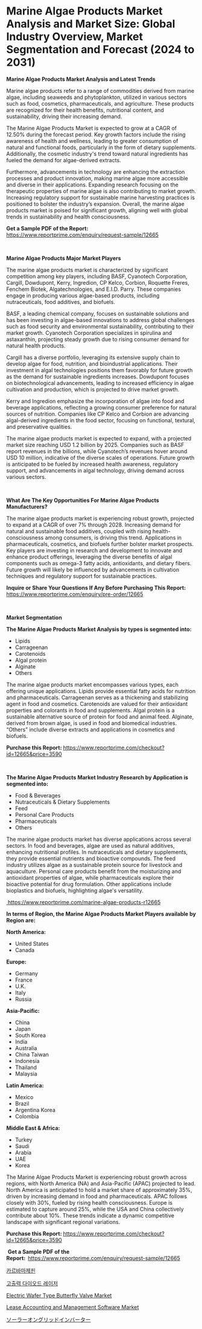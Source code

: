 <p><h1>Marine Algae Products Market Analysis and Market Size: Global Industry Overview, Market Segmentation and Forecast (2024 to 2031)</h1></p><p><strong>Marine Algae Products Market Analysis and Latest Trends</strong></p>
<p><p>Marine algae products refer to a range of commodities derived from marine algae, including seaweeds and phytoplankton, utilized in various sectors such as food, cosmetics, pharmaceuticals, and agriculture. These products are recognized for their health benefits, nutritional content, and sustainability, driving their increasing demand.</p><p>The Marine Algae Products Market is expected to grow at a CAGR of 12.50% during the forecast period. Key growth factors include the rising awareness of health and wellness, leading to greater consumption of natural and functional foods, particularly in the form of dietary supplements. Additionally, the cosmetic industry's trend toward natural ingredients has fueled the demand for algae-derived extracts. </p><p>Furthermore, advancements in technology are enhancing the extraction processes and product innovation, making marine algae more accessible and diverse in their applications. Expanding research focusing on the therapeutic properties of marine algae is also contributing to market growth. Increasing regulatory support for sustainable marine harvesting practices is positioned to bolster the industry’s expansion. Overall, the marine algae products market is poised for significant growth, aligning well with global trends in sustainability and health consciousness.</p></p>
<p><strong>Get a Sample PDF of the Report:&nbsp;</strong> <a href="https://www.reportprime.com/enquiry/request-sample/12665">https://www.reportprime.com/enquiry/request-sample/12665</a></p>
<p>&nbsp;</p>
<p><strong>Marine Algae Products Major Market Players</strong></p>
<p><p>The marine algae products market is characterized by significant competition among key players, including BASF, Cyanotech Corporation, Cargill, Dowdupont, Kerry, Ingredion, CP Kelco, Corbion, Roquette Freres, Fenchem Biotek, Algatechnologies, and E.I.D. Parry. These companies engage in producing various algae-based products, including nutraceuticals, food additives, and biofuels.</p><p>BASF, a leading chemical company, focuses on sustainable solutions and has been investing in algae-based innovations to address global challenges such as food security and environmental sustainability, contributing to their market growth. Cyanotech Corporation specializes in spirulina and astaxanthin, projecting steady growth due to rising consumer demand for natural health products.</p><p>Cargill has a diverse portfolio, leveraging its extensive supply chain to develop algae for food, nutrition, and bioindustrial applications. Their investment in algal technologies positions them favorably for future growth as the demand for sustainable ingredients increases. Dowdupont focuses on biotechnological advancements, leading to increased efficiency in algae cultivation and production, which is projected to drive market growth.</p><p>Kerry and Ingredion emphasize the incorporation of algae into food and beverage applications, reflecting a growing consumer preference for natural sources of nutrition. Companies like CP Kelco and Corbion are advancing algal-derived ingredients in the food sector, focusing on functional, textural, and preservative qualities.</p><p>The marine algae products market is expected to expand, with a projected market size reaching USD 1.2 billion by 2025. Companies such as BASF report revenues in the billions, while Cyanotech’s revenues hover around USD 10 million, indicative of the diverse scales of operations. Future growth is anticipated to be fueled by increased health awareness, regulatory support, and advancements in algal technology, driving demand across various sectors.</p></p>
<p>&nbsp;</p>
<p><strong>What Are The Key Opportunities For Marine Algae Products Manufacturers?</strong></p>
<p><p>The marine algae products market is experiencing robust growth, projected to expand at a CAGR of over 7% through 2028. Increasing demand for natural and sustainable food additives, coupled with rising health-consciousness among consumers, is driving this trend. Applications in pharmaceuticals, cosmetics, and biofuels further bolster market prospects. Key players are investing in research and development to innovate and enhance product offerings, leveraging the diverse benefits of algal components such as omega-3 fatty acids, antioxidants, and dietary fibers. Future growth will likely be influenced by advancements in cultivation techniques and regulatory support for sustainable practices.</p></p>
<p><strong>Inquire or Share Your Questions If Any Before Purchasing This Report:</strong> <a href="https://www.reportprime.com/enquiry/pre-order/12665">https://www.reportprime.com/enquiry/pre-order/12665</a></p>
<p>&nbsp;</p>
<p><strong>Market Segmentation</strong></p>
<p><strong>The Marine Algae Products Market Analysis by types is segmented into:</strong></p>
<p><ul><li>Lipids</li><li>Carrageenan</li><li>Carotenoids</li><li>Algal protein</li><li>Alginate</li><li>Others</li></ul></p>
<p><p>The marine algae products market encompasses various types, each offering unique applications. Lipids provide essential fatty acids for nutrition and pharmaceuticals. Carrageenan serves as a thickening and stabilizing agent in food and cosmetics. Carotenoids are valued for their antioxidant properties and colorants in food and supplements. Algal protein is a sustainable alternative source of protein for food and animal feed. Alginate, derived from brown algae, is used in food and biomedical industries. “Others” include diverse extracts and applications in cosmetics and biofuels.</p></p>
<p><strong>Purchase this Report:&nbsp;</strong><a href="https://www.reportprime.com/checkout?id=12665&price=3590">https://www.reportprime.com/checkout?id=12665&price=3590</a></p>
<p>&nbsp;</p>
<p><strong>The Marine Algae Products Market Industry Research by Application is segmented into:</strong></p>
<p><ul><li>Food & Beverages</li><li>Nutraceuticals & Dietary Supplements</li><li>Feed</li><li>Personal Care Products</li><li>Pharmaceuticals</li><li>Others</li></ul></p>
<p><p>The marine algae products market has diverse applications across several sectors. In food and beverages, algae are used as natural additives, enhancing nutritional profiles. In nutraceuticals and dietary supplements, they provide essential nutrients and bioactive compounds. The feed industry utilizes algae as a sustainable protein source for livestock and aquaculture. Personal care products benefit from the moisturizing and antioxidant properties of algae, while pharmaceuticals explore their bioactive potential for drug formulation. Other applications include bioplastics and biofuels, highlighting algae's versatility.</p></p>
<p><a href="https://www.reportprime.com/marine-algae-products-r12665">&nbsp;https://www.reportprime.com/marine-algae-products-r12665</a></p>
<p><strong>In terms of Region, the Marine Algae Products Market Players available by Region are:</strong></p>
<p>
    <p> <strong> North America: </strong>
        <ul>
            <li>United States</li>
            <li>Canada</li>
        </ul>
        </p> 
    <p> <strong> Europe: </strong>
        <ul>
            <li>Germany</li>
            <li>France</li>
            <li>U.K.</li>
            <li>Italy</li>
            <li>Russia</li>
        </ul>
        </p> 
    <p> <strong> Asia-Pacific: </strong>
        <ul>
            <li>China</li>
            <li>Japan</li>
            <li>South Korea</li>
            <li>India</li>
            <li>Australia</li>
            <li>China Taiwan</li>
            <li>Indonesia</li>
            <li>Thailand</li>
            <li>Malaysia</li>
        </ul>
        </p> 
    <p> <strong> Latin America: </strong>
        <ul>
            <li>Mexico</li>
            <li>Brazil</li>
            <li>Argentina Korea</li>
            <li>Colombia</li>
        </ul>
        </p> 
    <p> <strong> Middle East & Africa: </strong>
        <ul>
            <li>Turkey</li>
            <li>Saudi</li>
            <li>Arabia</li>
            <li>UAE</li>
            <li>Korea</li>
        </ul>
    </p>
    </p>
<p><p>The Marine Algae Products Market is experiencing robust growth across regions, with North America (NA) and Asia-Pacific (APAC) projected to lead. North America is anticipated to hold a market share of approximately 35%, driven by increasing demand in food and pharmaceuticals. APAC follows closely with 30%, fueled by rising health consciousness. Europe is estimated to capture around 25%, while the USA and China collectively contribute about 10%. These trends indicate a dynamic competitive landscape with significant regional variations.</p></p>
<p><strong>Purchase this Report: </strong><a href="https://www.reportprime.com/checkout?id=12665&price=3590">https://www.reportprime.com/checkout?id=12665&price=3590</a></p>
<p>&nbsp;<strong>Get a Sample PDF of the Report:&nbsp;&nbsp;</strong><a href="https://www.reportprime.com/enquiry/request-sample/12665">https://www.reportprime.com/enquiry/request-sample/12665</a></p>
<p><strong></strong></p>
<p><p><a href="https://medium.com/@ayesakhan333/%EC%B9%B4%EB%A5%B4%EB%B0%94%EB%A7%88%EC%A0%9C%ED%95%80-%EC%8B%9C%EC%9E%A5-%EA%B7%9C%EB%AA%A8%EB%8A%94-13-9-%EC%9D%98-%EC%97%B0%ED%8F%89%EA%B7%A0-%EC%84%B1%EC%9E%A5%EB%A5%A0-cagr-%EB%A1%9C-%EC%84%B1%EC%9E%A5%ED%95%98%EA%B3%A0-%EC%9E%88%EC%9C%BC%EB%A9%B0-%EC%9D%B4-%EB%B3%B4%EA%B3%A0%EC%84%9C%EB%8A%94-%EC%8B%9C%EC%9E%A5-%EC%84%B8%EB%B6%84%ED%99%94-%EB%B6%84%EC%84%9D-%EC%84%B1%EC%9E%A5-%EB%B0%8F-2024-2031%EB%85%84-%EC%98%88%EC%B8%A1%EC%9D%84-%EB%8B%A4%EB%A3%B9%EB%8B%88%EB%8B%A4-3f5a74b93096">카르바마제핀</a></p><p><a href="https://medium.com/@ayesakhan333/%EC%A0%84%EC%84%B8%EA%B3%84-%EA%B3%A0%EC%B6%9C%EB%A0%A5-%EB%8B%A4%EC%9D%B4%EC%98%A4%EB%93%9C-%EB%A0%88%EC%9D%B4%EC%A0%80-%EC%8B%9C%EC%9E%A5-%EC%8B%9C%EC%9E%A5-%EC%A0%90%EC%9C%A0%EC%9C%A8-%EC%8B%9C%EC%9E%A5-%EB%8F%99%ED%96%A5-%EB%B0%8F-%ED%96%A5%ED%9B%84-%EC%84%B1%EC%9E%A5-%ED%83%90%EC%83%89-4fb9256b24ec">고출력 다이오드 레이저</a></p><p><a href="https://issuu.com/reportprime-2/docs/electric-wafer-type-butterfly-valve_c32c3cf43dbd6b">Electric Wafer Type Butterfly Valve Market</a></p><p><a href="https://medium.com/@bartlakin73/insights-into-the-lease-accounting-and-management-software-market-market-players-market-size-536b6dde81ba">Lease Accounting and Management Software Market</a></p><p><a href="https://medium.com/@raap8632/%E3%82%B0%E3%83%AD%E3%83%BC%E3%83%90%E3%83%AB%E3%82%BD%E3%83%BC%E3%83%A9%E3%83%BC%E3%82%AA%E3%83%B3%E3%82%B0%E3%83%AA%E3%83%83%E3%83%89%E3%82%A4%E3%83%B3%E3%83%90%E3%83%BC%E3%82%BF%E3%83%BC%E7%94%A3%E6%A5%AD-%E7%A8%AE%E9%A1%9E-%E3%82%A2%E3%83%97%E3%83%AA%E3%82%B1%E3%83%BC%E3%82%B7%E3%83%A7%E3%83%B3-%E5%B8%82%E5%A0%B4%E3%83%97%E3%83%AC%E3%82%A4%E3%83%A4%E3%83%BC-%E5%9C%B0%E5%9F%9F%E6%88%90%E9%95%B7%E5%88%86%E6%9E%90-%E3%81%8A%E3%82%88%E3%81%B3%E5%B0%86%E6%9D%A5%E3%82%B7%E3%83%8A%E3%83%AA%E3%82%AA-2024-2031-c6cb69a22cd4">ソーラーオングリッドインバーター</a></p></p>